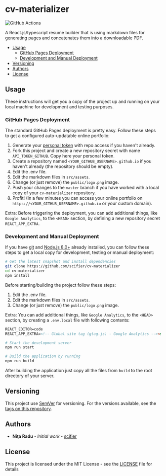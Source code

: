 # cv-materializer

![GitHub Actions](https://github.com/scifier/cv-materializer/workflows/CI/badge.svg)

A React.js/typescript resume builder that is using markdown files for generating pages and concatenates them into a downloadable PDF.

- [Usage](#getting-started)
  - [GitHub Pages Deployment](#github-pages-deployment)
  - [Development and Manual Deployment](#development-manual-deployment)
- [Versioning](#versioning)
- [Authors](#authors)
- [License](#license)

## Usage

These instructions will get you a copy of the project up and running on your local machine for development and testing purposes.

### GitHub Pages Deployment

The standard GitHub Pages deployment is pretty easy. Follow these steps to get a configured auto-updatable online portfolio:

1. Generate your [personal token](https://github.com/settings/tokens) with repo access if you haven't already.
2. Fork this project and create a new repository secret with name `API_TOKEN_GITHUB`. Copy here your personal token.
3. Create a repository named `<YOUR_GITHUB_USERNAME>.github.io` if you haven't already (the repository should be empty).
4. Edit the .env file.
5. Edit the markdown files in `src/assets`.
6. Change (or just remove) the `public/logo.png` image.
7. Push your changes to the `master` branch if you have worked with a local copy of your `cv-materializer` repository.
8. Profit! (In a few minutes you can access your online portfolio on `https://<YOUR_GITHUB_USERNAME>.github.io` or your custom domain).

Extra: Before triggering the deployment, you can add additional things, like `Google Analytics`, to the `<HEAD>` section, by defining a new repository secret `REACT_APP_EXTRA`.

### Development and Manual Deployment

If you have [git](https://git-scm.com) and [Node.js 8.0+](https://nodejs.org/en/download) already installed, you can follow these steps to get a local copy for development, testing or manual deployment:

```bash
# Get the latest snapshot and install dependencies
git clone https://github.com/scifier/cv-materializer
cd cv-materializer
npm install
```

Before starting/building the project follow these steps:

1. Edit the .env file.
2. Edit the markdown files in `src/assets`.
3. Change (or just remove) the `public/logo.png` image.

Extra: You can add additional things, like `Google Analytics`, to the `<HEAD>` section, by creating a `.env.local` file with following contents:

```html
REACT_EDITOR=code
REACT_APP_EXTRA=<!-- Global site tag (gtag.js) - Google Analytics --><script async src="https://www.googletagmanager.com/gtag/js?id=Your_Tracking_ID"></script><script>window.dataLayer = window.dataLayer || []; function gtag(){dataLayer.push(arguments);} gtag('js', new Date()); gtag('config', 'Your_Tracking_ID');</script>
```

```bash
# Start the development server
npm run start

# Build the application by running
npm run build
```

After building the application just copy all the files from `build` to the root directory of your server.

## Versioning

This project use [SemVer](http://semver.org/) for versioning. For the versions available, see the [tags on this repository](https://github.com/scifier/cv-materializer/tags).

## Authors

- **Niţa Radu** - *Initial work* - [scifier](https://github.com/scifier)

## License

This project is licensed under the MIT License - see the [LICENSE](LICENSE) file for details
